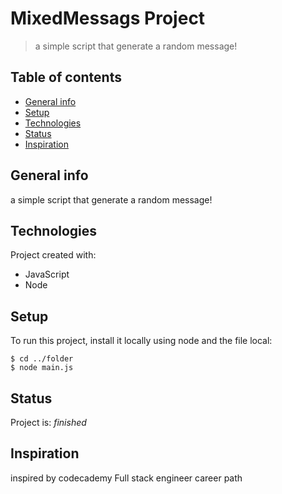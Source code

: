 # MixedMessags Project
> a simple script that generate a random message!

## Table of contents
* [General info](#general-info)
* [Setup](#setup)
* [Technologies](#technologies)
* [Status](#status)
* [Inspiration](#inspiration)

## General info
a simple script that generate a random message!

## Technologies
Project created with:
* JavaScript
* Node

## Setup
To run this project, install it locally using node and the file local:

```
$ cd ../folder
$ node main.js

```

## Status
Project is: _finished_

## Inspiration
inspired by codecademy Full stack engineer career path
